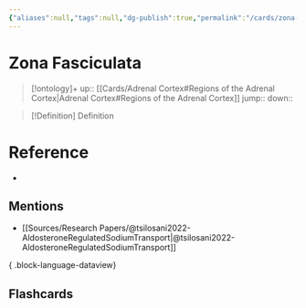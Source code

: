 ```yaml
---
{"aliases":null,"tags":null,"dg-publish":true,"permalink":"/cards/zona-fasciculata/","dgPassFrontmatter":true}
---
```


# Zona Fasciculata

> [!ontology]+
> up:: [[Cards/Adrenal Cortex#Regions of the Adrenal Cortex\|Adrenal Cortex#Regions of the Adrenal Cortex]]
> jump:: 
> down:: 

> [!Definition] Definition
> 

# Reference
- 

## Mentions
- [[Sources/Research Papers/@tsilosani2022-AldosteroneRegulatedSodiumTransport\|@tsilosani2022-AldosteroneRegulatedSodiumTransport]]

{ .block-language-dataview}

## Flashcards
